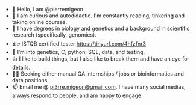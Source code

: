 - 👋 Hello, I am @pierremigeon
- 🌱 I am curious and autodidactic. I'm constantly reading, tinkering and taking online courses.
- 🔬 I have degrees in biology and genetics and a background in scientific research (specifically, genomics).
- ⛹️‍♂️ ISTQB certified tester https://tinyurl.com/4hfzfnr3
- 👀 I’m into genetics, C, python, SQL, data, and testing. 
- 👍 I like to build things, but I also like to break them and have an eye for details.
- 👨‍💻 Seeking either manual QA internships / jobs or bioinformatics and data positions.
- 📫 Email me @ pi3rre.migeon@gmail.com. I have many social medias, always respond to people, and am happy to engage.

<!---
pierremigeon/pierremigeon is a ✨ special ✨ repository because its `README.md` (this file) appears on your GitHub profile.
You can click the Preview link to take a look at your changes.
--->
